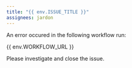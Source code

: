 ```yaml
---
title: "{{ env.ISSUE_TITLE }}" 
assignees: jardon
---
```


An error occured in the following workflow run:

{{ env.WORKFLOW_URL }}

Please investigate and close the issue.
